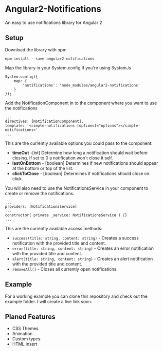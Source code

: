 # Angular2-Notifications
An easy to use notifications library for Angular 2
## Setup
Download the library with npm
```
npm install --save angular2-notifications
```

Map the library in your System.config if you're using SystemJs
```
System.config({
    map: {
        'notifications': 'node_modules/angular2-notifications'
    }
});
```

Add the NotificationComponent in to the component where you want to use the notifications
```
...
directives: [NotificationComponent],
template: '<simple-notifications [options]="options"></simple-notifications>'
...
```
This are the currently available options you could pass to the component:
* __timeOut__ -\[int] Determine how long a notification should wait before closing. If set to 0 a notification won't close it self.
* __lastOnBottom__ - \[boolean] Determines if new notifications should appear at the bottom or top of the list.
* __clickToClose__ - \[boolean] Determines if notifications should close on click.

You will also need to use the NotificationsService in your component to create or remove the notifications.
```
...
providers: [NotificationsService]
...
constructor( private _service: NotificationsService ) {}
...
```
This are the currently available access methods:
* `success(title: string, content: string)` - Creates a success notification with the provided title and content.
* `error(title: string, content: string)` - Creates an error notification with the provided title and content.
* `alert(title: string, content: string)` - Creates an alert notification with the provided title and content.
* `removeAll()` - Closes all currently open notifications.

## Example

For a working example you can clone this repository and check out the example folder.
I will create a live link soon.

## Planed Features

* CSS Themes
* Animation
* Custom types
* HTML insert

